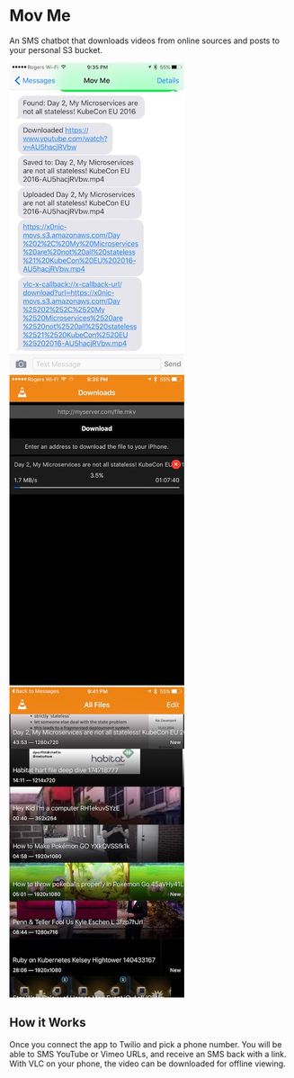 # Mov Me

An SMS chatbot that downloads videos from online sources and posts to your personal S3 bucket.

![SMS](screenshots/sms.jpg)
![Downloading](screenshots/downloading.jpg)
![Downloaded](screenshots/downloaded.jpg)

## How it Works

Once you connect the app to Twilio and pick a phone number. You will be able to SMS YouTube or Vimeo URLs, and receive an SMS back with a link.
With VLC on your phone, the video can be downloaded for offline viewing. 
